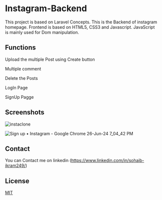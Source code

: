 # Instagram-Backend

This project is based on Laravel Concepts.
This is the Backend of instagram homepage.
Frontend is based on HTML5, CSS3 and Javascript.
JavaScript is mainly used for Dom manipulation.



## Functions

Upload the multiple Post using Create button

Multiple comment

Delete the Posts

LogIn Page

SignUp Pagge


## Screenshots

![instaclone](https://github.com/callmesohaib/Instagram-Backend/assets/132386212/6906267c-f24f-4a08-b36a-6abbea629dbf)

![Sign up • Instagram - Google Chrome 26-Jun-24 7_04_42 PM](https://github.com/callmesohaib/Instagram-Backend/assets/132386212/afcd8a18-3838-47c5-a3d2-59faa105f2cd)

## Contact

You can Contact me on  linkedin
(https://www.linkedin.com/in/sohaib-ikram249/)
## License

[MIT](https://choosealicense.com/licenses/mit/)

